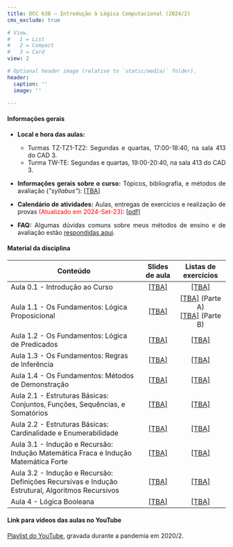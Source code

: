 ```yaml
---
title: DCC 638 – Introdução à Lógica Computacional (2024/2)
cms_exclude: true

# View.
#   1 = List
#   2 = Compact
#   3 = Card
view: 2

# Optional header image (relative to `static/media/` folder).
header:
  caption: ''
  image: ''

---
```


<div style="text-align: justify"> 

#### Informações gerais

- **Local e hora das aulas:** 
  - Turmas TZ-TZ1-TZ2: Segundas e quartas, 17:00-18:40, na sala 413 do CAD 3.
  - Turma TW-TE: Segundas e quartas, 19:00-20:40, na sala 413 do CAD 3.

- **Informações gerais sobre o curso:** Tópicos, bibliografia, e métodos de avaliação (*"syllabus"*): [[TBA]]()

- **Calendário de atividades:** Aulas, entregas de exercícios e realização de provas <span style="color:red">(Atualizado em 2024-Set-23)</span>: [[pdf]](https://homepages.dcc.ufmg.br/~msalvim/courses/ilc/ILC-2024-2%20-%20Cronograma.pdf)

<!-- - <span style="color:red">**Seminários:**</span>
    - <span style="color:red">Instruções:</span> [[pdf]](https://homepages.dcc.ufmg.br/~msalvim/courses/ftc/seminario%5binstrucoes%5d.pdf)
    - <span style="color:red">Grupos, tópicos e datas de apresentação:</span> [[pdf]](https://homepages.dcc.ufmg.br/~msalvim/courses/ftc/seminarios%5bgrupos-topicos%5d.pdf) -->

- **FAQ:** Algumas dúvidas comuns sobre meus métodos de ensino e de avaliação estão [respondidas aqui](../../faqs/teaching-grading/).

#### Material da disciplina

| Conteúdo | Slides de aula | Listas de exercícios |
| --- | :---: | :---: | 
| Aula 0.1 - Introdução ao Curso | [[TBA]]() | [[TBA]]() | 
| Aula 1.1 - Os Fundamentos: Lógica Proposicional | [[TBA]]() | [[TBA]]() (Parte A) <br> [[TBA]]() (Parte B) | 
| Aula 1.2 - Os Fundamentos: Lógica de Predicados | [[TBA]]() | [[TBA]]() | 
| Aula 1.3 - Os Fundamentos: Regras de Inferência | [[TBA]]() | [[TBA]]() | 
| Aula 1.4 - Os Fundamentos: Métodos de Demonstração | [[TBA]]() | [[TBA]]() |
| Aula 2.1 - Estruturas Básicas: Conjuntos, Funções, Sequências, e Somatórios | [[TBA]]() | [[TBA]]() |
| Aula 2.2 - Estruturas Básicas: Cardinalidade e Enumerabilidade | [[TBA]]() | [[TBA]]() |
| Aula 3.1 - Indução e Recursão: Indução Matemática Fraca e Indução Matemática Forte | [[TBA]]() | [[TBA]]() |
| Aula 3.2 - Indução e Recursão: Definições Recursivas e Indução Estrutural, Algoritmos Recursivos | [[TBA]]() | [[TBA]]() |
| Aula 4 - Lógica Booleana | [[TBA]]() | [[TBA]]() |

####  Link para vídeos das aulas no YouTube 

 
[Playlist do YouTube](https://www.youtube.com/playlist?list=PLMfK2lhtmT7G52lLlu8C97IQgJhYlZ3lL), gravada durante a pandemia em 2020/2.


</div>